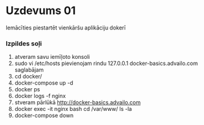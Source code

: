 # Uzdevums 01

Iemācīties piestartēt vienkāršu aplikāciju dokerī

### Izpildes soļi
1. atveram savu iemīļoto konsoli
2. sudo vi /etc/hosts
   pievienojam rindu
   127.0.0.1 docker-basics.advailo.com
   saglabājam
3. cd docker/
4. docker-compose up -d
5. docker ps
6. docker logs -f nginx
7. stveram pārlūkā http://docker-basics.advailo.com
8. docker exec -it nginx bash
   cd /var/www/
   ls -la
9. docker-compose down
